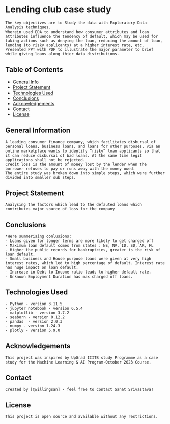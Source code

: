 # Lending club case study
    The key objectives are to Study the data with Exploratory Data Analysis techniques. 
    Wherein used EDA to understand how consumer attributes and loan attributes influence the tendency of default, which may be used for taking actions such as denying the loan, reducing the amount of loan, lending (to risky applicants) at a higher interest rate, etc.
    Presented PPT with PDF to illustrate the major parameter to brief while giving loans along thier data distributions.

## Table of Contents
* [General Info](#general-information)
* [Project Statement](#project-statement)
* [Technologies Used](#technologies-used)
* [Conclusions](#conclusions)
* [Acknowledgements](#acknowledgements)
* [Contact](#contact)
* [License](#license)


## General Information
    A leading consumer finance company, which facilitates disbursal of personal loans, business loans, and loans for other purposes, via an online marketplace wants to identify “risky” loan applicants so that it can reduce disbursal of bad loans. At the same time legit applications shall not be rejected.
    Credit loss is the amount of money lost by the lender when the borrower refuses to pay or runs away with the money owed.
    The entire study was broken down into simple steps, which were further divided into smaller sub steps. 


## Project Statement
    Analysing the factors which lead to the defauted loans which contributes major source of loss for the company


## Conclusions
    *Here summerising conlusions:
    - Loans given for longer terms are more likely to get charged off
    - Maximum loan default comes from states : NE, NV, ID, SD, AK, FL
    - Higher the public records for bankruptcies, greater is the risk of loan default.
    - Small business and House purpose loans were given at very high interest rates, which led to high percentage of default. Interest rate has huge impact on loan default.
    - Increase in Debt to Income ratio leads to higher default rate.
    - Unknown Employment Duration has max charged off loans.
            

## Technologies Used
    - Python - version 3.11.5
    - jupyter notebook - version 6.5.4
    - matplotlib - version 3.7.2
    - seaborn - version 0.12.2
    - pandas  - version 2.0.3
    - numpy - version 1.24.3
    - plotly - version 5.9.0


## Acknowledgements
    This project was inspired by UpGrad IIITB study Programme as a case study for the Machine Learning & AI Program-October 2023 Course.


## Contact
    Created by [@willingsan] - feel free to contact Sanat Srivastava!


## License
    This project is open source and available without any restrictions.
